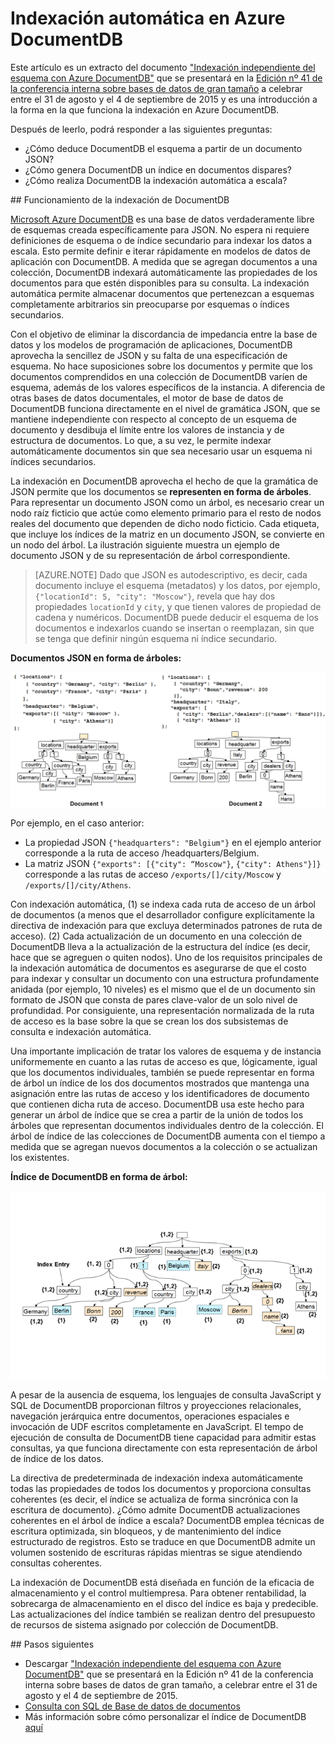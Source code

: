 <properties 
	pageTitle="Indexación automática en DocumentDB | Microsoft Azure" 
	description="Más información sobre cómo funciona la indexación automática en Azure DocumentDB." 
	services="documentdb" 
	authors="arramac" 
	manager="jhubbard" 
	editor="mimig" 
	documentationCenter=""/>

<tags 
	ms.service="documentdb" 
	ms.workload="data-services" 
	ms.tgt_pltfrm="na" 
	ms.devlang="na" 
	ms.topic="article" 
	ms.date="05/05/2016" 
	ms.author="arramac"/>
	
# Indexación automática en Azure DocumentDB

Este artículo es un extracto del documento ["Indexación independiente del esquema con Azure DocumentDB"](http://www.vldb.org/pvldb/vol8/p1668-shukla.pdf) que se presentará en la [Edición nº 41 de la conferencia interna sobre bases de datos de gran tamaño](http://www.vldb.org/2015/) a celebrar entre el 31 de agosto y el 4 de septiembre de 2015 y es una introducción a la forma en la que funciona la indexación en Azure DocumentDB.

Después de leerlo, podrá responder a las siguientes preguntas:

- ¿Cómo deduce DocumentDB el esquema a partir de un documento JSON?
- ¿Cómo genera DocumentDB un índice en documentos dispares?
- ¿Cómo realiza DocumentDB la indexación automática a escala?

##<a id="HowDocumentDBIndexingWorks"></a> Funcionamiento de la indexación de DocumentDB

[Microsoft Azure DocumentDB](https://azure.microsoft.com/services/documentdb/) es una base de datos verdaderamente libre de esquemas creada específicamente para JSON. No espera ni requiere definiciones de esquema o de índice secundario para indexar los datos a escala. Esto permite definir e iterar rápidamente en modelos de datos de aplicación con DocumentDB. A medida que se agregan documentos a una colección, DocumentDB indexará automáticamente las propiedades de los documentos para que estén disponibles para su consulta. La indexación automática permite almacenar documentos que pertenezcan a esquemas completamente arbitrarios sin preocuparse por esquemas o índices secundarios.

Con el objetivo de eliminar la discordancia de impedancia entre la base de datos y los modelos de programación de aplicaciones, DocumentDB aprovecha la sencillez de JSON y su falta de una especificación de esquema. No hace suposiciones sobre los documentos y permite que los documentos comprendidos en una colección de DocumentDB varíen de esquema, además de los valores específicos de la instancia. A diferencia de otras bases de datos documentales, el motor de base de datos de DocumentDB funciona directamente en el nivel de gramática JSON, que se mantiene independiente con respecto al concepto de un esquema de documento y desdibuja el límite entre los valores de instancia y de estructura de documentos. Lo que, a su vez, le permite indexar automáticamente documentos sin que sea necesario usar un esquema ni índices secundarios.

La indexación en DocumentDB aprovecha el hecho de que la gramática de JSON permite que los documentos se **representen en forma de árboles**. Para representar un documento JSON como un árbol, es necesario crear un nodo raíz ficticio que actúe como elemento primario para el resto de nodos reales del documento que dependen de dicho nodo ficticio. Cada etiqueta, que incluye los índices de la matriz en un documento JSON, se convierte en un nodo del árbol. La ilustración siguiente muestra un ejemplo de documento JSON y de su representación de árbol correspondiente.

>[AZURE.NOTE] Dado que JSON es autodescriptivo, es decir, cada documento incluye el esquema (metadatos) y los datos, por ejemplo, `{"locationId": 5, "city": "Moscow"}`, revela que hay dos propiedades `locationId` y `city`, y que tienen valores de propiedad de cadena y numéricos. DocumentDB puede deducir el esquema de los documentos e indexarlos cuando se insertan o reemplazan, sin que se tenga que definir ningún esquema ni índice secundario.


**Documentos JSON en forma de árboles:**

![Documentos en forma de árboles](media/documentdb-indexing/DocumentsAsTrees.png)

Por ejemplo, en el caso anterior:

- La propiedad JSON `{"headquarters": "Belgium"}` en el ejemplo anterior corresponde a la ruta de acceso /headquarters/Belgium.
- La matriz JSON `{"exports": [{"city": “Moscow"}`, `{"city": Athens"}]}` corresponde a las rutas de acceso `/exports/[]/city/Moscow` y `/exports/[]/city/Athens`.

Con indexación automática, (1) se indexa cada ruta de acceso de un árbol de documentos (a menos que el desarrollador configure explícitamente la directiva de indexación para que excluya determinados patrones de ruta de acceso). (2) Cada actualización de un documento en una colección de DocumentDB lleva a la actualización de la estructura del índice (es decir, hace que se agreguen o quiten nodos). Uno de los requisitos principales de la indexación automática de documentos es asegurarse de que el costo para indexar y consultar un documento con una estructura profundamente anidada (por ejemplo, 10 niveles) es el mismo que el de un documento sin formato de JSON que consta de pares clave-valor de un solo nivel de profundidad. Por consiguiente, una representación normalizada de la ruta de acceso es la base sobre la que se crean los dos subsistemas de consulta e indexación automática.

Una importante implicación de tratar los valores de esquema y de instancia uniformemente en cuanto a las rutas de acceso es que, lógicamente, igual que los documentos individuales, también se puede representar en forma de árbol un índice de los dos documentos mostrados que mantenga una asignación entre las rutas de acceso y los identificadores de documento que contienen dicha ruta de acceso. DocumentDB usa este hecho para generar un árbol de índice que se crea a partir de la unión de todos los árboles que representan documentos individuales dentro de la colección. El árbol de índice de las colecciones de DocumentDB aumenta con el tiempo a medida que se agregan nuevos documentos a la colección o se actualizan los existentes.


**Índice de DocumentDB en forma de árbol:**

![Índice en forma de árbol](media/documentdb-indexing/IndexAsTree.png)

A pesar de la ausencia de esquema, los lenguajes de consulta JavaScript y SQL de DocumentDB proporcionan filtros y proyecciones relacionales, navegación jerárquica entre documentos, operaciones espaciales e invocación de UDF escritos completamente en JavaScript. El tempo de ejecución de consulta de DocumentDB tiene capacidad para admitir estas consultas, ya que funciona directamente con esta representación de árbol de índice de los datos.

La directiva de predeterminada de indexación indexa automáticamente todas las propiedades de todos los documentos y proporciona consultas coherentes (es decir, el índice se actualiza de forma sincrónica con la escritura de documento). ¿Cómo admite DocumentDB actualizaciones coherentes en el árbol de índice a escala? DocumentDB emplea técnicas de escritura optimizada, sin bloqueos, y de mantenimiento del índice estructurado de registros. Esto se traduce en que DocumentDB admite un volumen sostenido de escrituras rápidas mientras se sigue atendiendo consultas coherentes.

La indexación de DocumentDB está diseñada en función de la eficacia de almacenamiento y el control multiempresa. Para obtener rentabilidad, la sobrecarga de almacenamiento en el disco del índice es baja y predecible. Las actualizaciones del índice también se realizan dentro del presupuesto de recursos de sistema asignado por colección de DocumentDB.

##<a name="NextSteps"></a> Pasos siguientes
- Descargar ["Indexación independiente del esquema con Azure DocumentDB"](http://www.vldb.org/pvldb/vol8/p1668-shukla.pdf) que se presentará en la Edición nº 41 de la conferencia interna sobre bases de datos de gran tamaño, a celebrar entre el 31 de agosto y el 4 de septiembre de 2015.
- [Consulta con SQL de Base de datos de documentos](documentdb-sql-query.md)
- Más información sobre cómo personalizar el índice de DocumentDB [aquí](documentdb-indexing-policies.md)
 

<!---HONumber=AcomDC_0518_2016-->